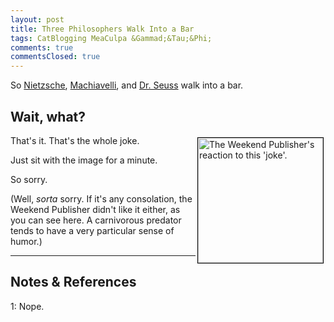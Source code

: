 ```yaml
---
layout: post
title: Three Philosophers Walk Into a Bar
tags: CatBlogging MeaCulpa &Gammad;&Tau;&Phi;
comments: true
commentsClosed: true
---
```


So [Nietzsche](https://en.wikipedia.org/wiki/Friedrich_Nietzsche),
[Machiavelli](https://en.wikipedia.org/wiki/Niccol%C3%B2_Machiavelli),
and [Dr. Seuss](https://en.wikipedia.org/wiki/Dr._Seuss) walk into a bar.  


## Wait, what?  

<img src="{{ site.baseurl }}/images/2020-07-01-about-weekend-publisher.jpg" width="200" height="200" alt="The Weekend Publisher's reaction to this 'joke'." title="The Weekend Publisher's reaction to this 'joke'." style="float: right; margin: 3px 3px 3px 3px; border: 1px solid #000000;">
That's it.  That's the whole joke.  

Just sit with the image for a minute.  

So sorry.  

(Well, _sorta_ sorry.  If it's any consolation, the Weekend Publisher didn't like it
either, as you can see here.  A carnivorous predator tends to have a very particular sense
of humor.)  

---

## Notes &amp; References  

<!--
<sup id="fn1a">[[1]](#fn1)</sup>

<a id="fn1">1</a>: ***, ["***"](***), *** [↩](#fn1a)  

<a href="{{ site.baseurl }}/images/***">
  <img src="{{ site.baseurl }}/images/***" width="400" height="***" alt="***" title="***" style="float: right; margin: 3px 3px 3px 3px; border: 1px solid #000000;">
</a>

<iframe width="400" height="224" src="***" allow="accelerometer; encrypted-media; gyroscope; picture-in-picture" allowfullscreen style="float: right; margin: 3px 3px 3px 3px; border: 1px solid #000000;"></iframe>
-->

<a id="fn1">1</a>: Nope.  
